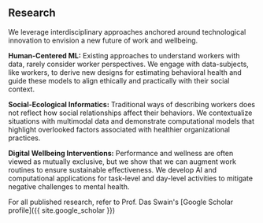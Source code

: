 <!-- anchor hook for navbar -->
<span id="publications"></span>

## Research

We leverage interdisciplinary approaches anchored around technological innovation to envision a new future of work and wellbeing.

**Human-Centered ML:**
Existing approaches to understand workers with data, rarely consider worker perspectives. We engage with data-subjects, like workers, to derive new designs for estimating behavioral health and guide these models to align ethically and practically with their social context.

**Social-Ecological Informatics:**
Traditional ways of describing workers does not reflect how social relationships affect their behaviors. We contextualize situations with multimodal data and demonstrate computational models that highlight overlooked factors associated with healthier organizational practices.

**Digital Wellbeing Interventions:**
Performance and wellness are often viewed as mutually exclusive, but we show that we can augment work routines to ensure sustainable effectiveness. We develop AI and computational applications for task-level and day-level activities to mitigate negative challenges to mental health.

For all published research, refer to Prof. Das Swain's [Google Scholar profile]({{ site.google_scholar }})


<!-- ### Selected Publications -->


<!-- {% assign grouped_papers = site.data.bibliography | group_by: "year" %}
{% for group in grouped_papers %}
<div class="papers">
  <h4>{{ group.name }}</h4>
  {% for paper in group.items %}
  <div class="paper-item">
    <span>{{ paper.title }}</span>
    {% if paper.award %}
      <i class="fa-solid fa-trophy" style="color: {% if paper.award == 'Best Paper' %}goldenrod{% else %}darkgoldenrod{% endif %};"></i>
    {% endif %}
    <br>
    {{ paper.author }} <br> 
    {{ paper.venue }} |
    <a href="{{ paper.external_link }}" target="_blank">Link</a>  
    {% if paper.internal_link %} | <a href="{{ paper.internal_link }}" target="_blank">PDF</a>{% endif %}
  </div>
  {% endfor %}
</div>
{% endfor %} -->

